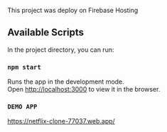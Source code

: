 This project was deploy on Firebase Hosting

## Available Scripts

In the project directory, you can run:

### `npm start`

Runs the app in the development mode.<br />
Open [http://localhost:3000](http://localhost:3000) to view it in the browser.

### `DEMO APP`
https://netflix-clone-77037.web.app/

